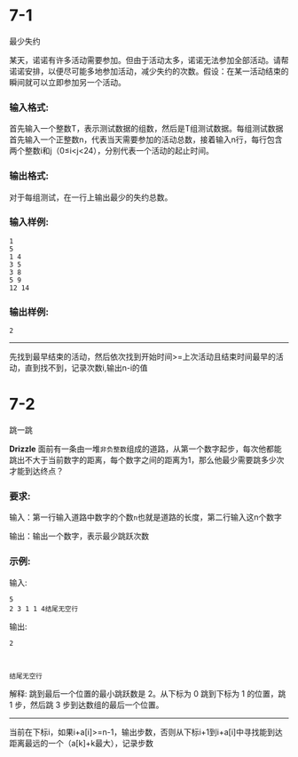 # 7-1

最少失约

某天，诺诺有许多活动需要参加。但由于活动太多，诺诺无法参加全部活动。请帮诺诺安排，以便尽可能多地参加活动，减少失约的次数。假设：在某一活动结束的瞬间就可以立即参加另一个活动。

### 输入格式:

首先输入一个整数T，表示测试数据的组数，然后是T组测试数据。每组测试数据首先输入一个正整数n，代表当天需要参加的活动总数，接着输入n行，每行包含两个整数i和j（0≤i<j<24），分别代表一个活动的起止时间。

### 输出格式:

对于每组测试，在一行上输出最少的失约总数。

### 输入样例:

```in
1
5
1 4
3 5
3 8
5 9
12 14
```

### 输出样例:

```out
2
```

------

先找到最早结束的活动，然后依次找到开始时间>=上次活动且结束时间最早的活动，直到找不到，记录次数i,输出n-i的值

# 7-2 

跳一跳

**Drizzle** 面前有一条由一堆`非负整数`组成的道路，从第一个数字起步，每次他都能跳出不大于当前数字的距离，每个数字之间的距离为1，那么他最少需要跳多少次才能到达终点？

### 要求:

输入：第一行输入道路中数字的个数`n`也就是道路的长度，第二行输入这n个数字

输出：输出一个数字，表示最少跳跃次数

### 示例:

输入:

```in
5
2 3 1 1 4结尾无空行
```

输出:

```out
2



结尾无空行
```

解释: 跳到最后一个位置的最小跳跃数是 2。从下标为 0 跳到下标为 1 的位置，跳 1 步，然后跳 3 步到达数组的最后一个位置。

------

当前在下标i，如果i+a[i]>=n-1，输出步数，否则从下标i+1到i+a[i]中寻找能到达距离最远的一个（a[k]+k最大），记录步数

